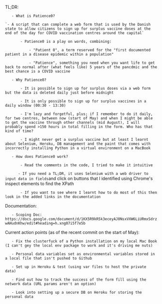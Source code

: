 TL;DR:

`	- What is Patience0?`

	`- A script that can complete a web form that is used by the Danish state to allow citizens to sign up for surplus vaccine doses at the end of the day for COVID vaccination centres around the capital`

`		- Patience0 is a play on words, combining:`

`			- "Patient 0", a term reserved for the "first documented patient in a disease epidemic within a population"`

`			- "Patience", something you need when you want life to get back to normal after (what feels like) 5 years of the pancdmic and the best chance is a COVID vaccine`

`	- Why Patience0?`

`		- It is possible to sign up for surplus doses via a web form but the data is deleted daily just before midnight`

`		- It is only possible to sign up for surplus vaccines in a daily window (00:30 - 13:30)`

`		- I'm lazy and forgetful, plus; if I remember to do it daily, for two centres, between now (start of May) and when I might be able to get the vaccine through other channels (mid August), I will probably spend >150 hours in total filling in the form. Who has that kind of time?`

`		- I might never get a surplus vaccine but at least I learnt about Selenium, Heroku, DB management and the paint that comes with incorrectly installing Python in a virtual environment on a MacBook`

`	- How does Patience0 work?`

`		- Read the comments in the code, I tried to make it intuitive`

`		- If you need a TL;DR, it uses Selenium with a web driver to input data in fields `and click on buttons that I identified using Chrome's inspect elements to find the XPath

`		- If you want to see where I learnt how to do most of this then look in the added links in the documentation`

Documentation:

`	- Scoping Doc: https://docs.google.com/document/d/1KX5R9kR5k3eceyAJ0NsxVXW6LiURmxSdrzwAHudnKhw/edit#heading=h.xng07i5f7e5b`

Current action points (as of the recent commit on the start of May):

`	- Fix the clusterfuck of a Python installation on my local Mac Book (I can't gey the local env package to work and it's driving me nuts)`

`	- Personal data variables set as environmental variables stored in a local file that isn't pushed to Github`

`	- Set up in Heroku & test (using var files to host the private data)`

`	- Find out how to track the success of the form fill using the network data (URL params aren't an option)`

`	- Look into setting up a secure DB on Heroku for storing the personal data`